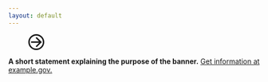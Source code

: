 ```yaml
---
layout: default
---
```


<section class="usa-alert-banner" role="banner" aria-label="Announcement">
  <figure class="usa-alert-banner__image" alt="">
    <?xml version="1.0" encoding="UTF-8"?><svg xmlns="http://www.w3.org/2000/svg" width="32" height="32" viewBox="0 0 266 266" role="img" alt=""><title>Arrow</title><g fill="none" fill-rule="evenodd"><path fill="#1B1B1B" d="M139.146 47.794l85.56 85.56-84.852 84.852-16.971-16.97L179.118 145H45v-24h133.412l-56.236-56.236 16.97-16.97z"/><circle cx="133" cy="133" r="121" stroke="#1B1B1B" stroke-width="24"/></g></svg>
  </figure>
  <p class="usa-alert-banner__text"><strong>A short statement explaining the purpose of the banner.</strong> <a href="#">Get information at example.gov.</a></p>
</section>
